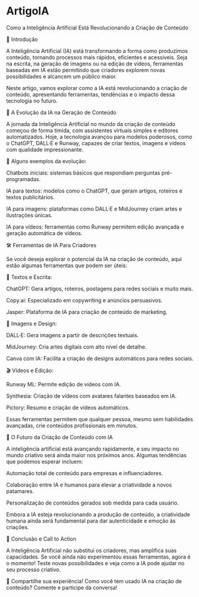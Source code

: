 # ArtigoIA
Como a Inteligência Artificial Está Revolucionando a Criação de Conteúdo


📌 Introdução

A Inteligência Artificial (IA) está transformando a forma como produzimos conteúdo, tornando processos mais rápidos, eficientes e acessíveis. Seja na escrita, na geração de imagens ou na edição de vídeos, ferramentas baseadas em IA estão permitindo que criadores explorem novas possibilidades e alcancem um público maior.

Neste artigo, vamos explorar como a IA está revolucionando a criação de conteúdo, apresentando ferramentas, tendências e o impacto dessa tecnologia no futuro.

🚀 A Evolução da IA na Geração de Conteúdo

A jornada da Inteligência Artificial no mundo da criação de conteúdo começou de forma tímida, com assistentes virtuais simples e editores automatizados. Hoje, a tecnologia avançou para modelos poderosos, como o ChatGPT, DALL·E e Runway, capazes de criar textos, imagens e vídeos com qualidade impressionante.

📌 Alguns exemplos da evolução:

Chatbots iniciais: sistemas básicos que respondiam perguntas pré-programadas.

IA para textos: modelos como o ChatGPT, que geram artigos, roteiros e textos publicitários.

IA para imagens: plataformas como DALL·E e MidJourney criam artes e ilustrações únicas.

IA para vídeos: ferramentas como Runway permitem edição avançada e geração automática de vídeos.

🛠️ Ferramentas de IA Para Criadores

Se você deseja explorar o potencial da IA na criação de conteúdo, aqui estão algumas ferramentas que podem ser úteis:

📝 Textos e Escrita:

ChatGPT: Gera artigos, roteiros, postagens para redes sociais e muito mais.

Copy.ai: Especializado em copywriting e anúncios persuasivos.

Jasper: Plataforma de IA para criação de conteúdo de marketing.

🎨 Imagens e Design:

DALL·E: Gera imagens a partir de descrições textuais.

MidJourney: Cria artes digitais com alto nível de detalhe.

Canva com IA: Facilita a criação de designs automáticos para redes sociais.

🎬 Vídeos e Edição:

Runway ML: Permite edição de vídeos com IA.

Synthesia: Criação de vídeos com avatares falantes baseados em IA.

Pictory: Resumo e criação de vídeos automáticos.

Essas ferramentas permitem que qualquer pessoa, mesmo sem habilidades avançadas, crie conteúdos profissionais em minutos.

🔮 O Futuro da Criação de Conteúdo com IA

A inteligência artificial está avançando rapidamente, e seu impacto no mundo criativo será ainda maior nos próximos anos. Algumas tendências que podemos esperar incluem:

Automação total de conteúdo para empresas e influenciadores.

Colaboração entre IA e humanos para elevar a criatividade a novos patamares.

Personalização de conteúdos gerados sob medida para cada usuário.

Embora a IA esteja revolucionando a produção de conteúdo, a criatividade humana ainda será fundamental para dar autenticidade e emoção às criações.

📢 Conclusão e Call to Action

A Inteligência Artificial não substitui os criadores, mas amplifica suas capacidades. Se você ainda não experimentou essas ferramentas, agora é o momento! Teste novas possibilidades e veja como a IA pode ajudar no seu processo criativo.

💬 Compartilhe sua experiência! Como você tem usado IA na criação de conteúdo? Comente e participe da conversa!
